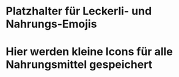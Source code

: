 # Platzhalter für Leckerli- und Nahrungs-Emojis
# Hier werden kleine Icons für alle Nahrungsmittel gespeichert
